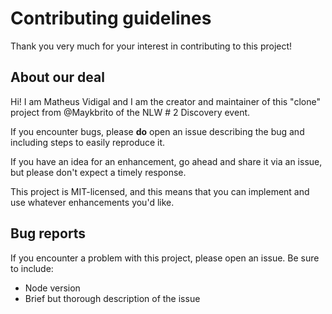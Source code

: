 # Contributing guidelines

Thank you very much for your interest in contributing to this project!

## About our deal

Hi! I am Matheus Vidigal and I am the creator and maintainer of this "clone" project from @Maykbrito of the NLW # 2 Discovery event.

If you encounter bugs, please **do** open an issue describing the bug and including steps to easily reproduce it.

If you have an idea for an enhancement, go ahead and share it via an issue, but please don't expect a timely response.

This project is MIT-licensed, and this means that you can implement and use whatever enhancements you'd like.

## Bug reports

If you encounter a problem with this project, please open an issue. Be sure to include:

- Node version
- Brief but thorough description of the issue